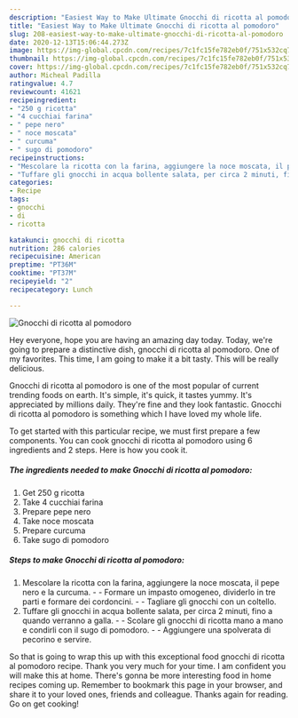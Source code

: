 ```yaml
---
description: "Easiest Way to Make Ultimate Gnocchi di ricotta al pomodoro"
title: "Easiest Way to Make Ultimate Gnocchi di ricotta al pomodoro"
slug: 208-easiest-way-to-make-ultimate-gnocchi-di-ricotta-al-pomodoro
date: 2020-12-13T15:06:44.273Z
image: https://img-global.cpcdn.com/recipes/7c1fc15fe782eb0f/751x532cq70/gnocchi-di-ricotta-al-pomodoro-recipe-main-photo.jpg
thumbnail: https://img-global.cpcdn.com/recipes/7c1fc15fe782eb0f/751x532cq70/gnocchi-di-ricotta-al-pomodoro-recipe-main-photo.jpg
cover: https://img-global.cpcdn.com/recipes/7c1fc15fe782eb0f/751x532cq70/gnocchi-di-ricotta-al-pomodoro-recipe-main-photo.jpg
author: Micheal Padilla
ratingvalue: 4.7
reviewcount: 41621
recipeingredient:
- "250 g ricotta"
- "4 cucchiai farina"
- " pepe nero"
- " noce moscata"
- " curcuma"
- " sugo di pomodoro"
recipeinstructions:
- "Mescolare la ricotta con la farina, aggiungere la noce moscata, il pepe nero e la curcuma.  Formare un impasto omogeneo, dividerlo in tre parti e formare dei cordoncini.  Tagliare gli gnocchi con un coltello."
- "Tuffare gli gnocchi in acqua bollente salata, per circa 2 minuti, fino a quando verranno a galla.  Scolare gli gnocchi di ricotta mano a mano e condirli con il sugo di pomodoro.  Aggiungere una spolverata di pecorino e servire."
categories:
- Recipe
tags:
- gnocchi
- di
- ricotta

katakunci: gnocchi di ricotta 
nutrition: 286 calories
recipecuisine: American
preptime: "PT36M"
cooktime: "PT37M"
recipeyield: "2"
recipecategory: Lunch

---
```



![Gnocchi di ricotta al pomodoro](https://img-global.cpcdn.com/recipes/7c1fc15fe782eb0f/751x532cq70/gnocchi-di-ricotta-al-pomodoro-recipe-main-photo.jpg)

Hey everyone, hope you are having an amazing day today. Today, we're going to prepare a distinctive dish, gnocchi di ricotta al pomodoro. One of my favorites. This time, I am going to make it a bit tasty. This will be really delicious.

Gnocchi di ricotta al pomodoro is one of the most popular of current trending foods on earth. It's simple, it's quick, it tastes yummy. It's appreciated by millions daily. They're fine and they look fantastic. Gnocchi di ricotta al pomodoro is something which I have loved my whole life.




To get started with this particular recipe, we must first prepare a few components. You can cook gnocchi di ricotta al pomodoro using 6 ingredients and 2 steps. Here is how you cook it.

<!--inarticleads1-->

##### The ingredients needed to make Gnocchi di ricotta al pomodoro:

1. Get 250 g ricotta
1. Take 4 cucchiai farina
1. Prepare  pepe nero
1. Take  noce moscata
1. Prepare  curcuma
1. Take  sugo di pomodoro




<!--inarticleads2-->

##### Steps to make Gnocchi di ricotta al pomodoro:

1. Mescolare la ricotta con la farina, aggiungere la noce moscata, il pepe nero e la curcuma. -  - Formare un impasto omogeneo, dividerlo in tre parti e formare dei cordoncini. -  - Tagliare gli gnocchi con un coltello.
1. Tuffare gli gnocchi in acqua bollente salata, per circa 2 minuti, fino a quando verranno a galla. -  - Scolare gli gnocchi di ricotta mano a mano e condirli con il sugo di pomodoro. -  - Aggiungere una spolverata di pecorino e servire.




So that is going to wrap this up with this exceptional food gnocchi di ricotta al pomodoro recipe. Thank you very much for your time. I am confident you will make this at home. There's gonna be more interesting food in home recipes coming up. Remember to bookmark this page in your browser, and share it to your loved ones, friends and colleague. Thanks again for reading. Go on get cooking!
